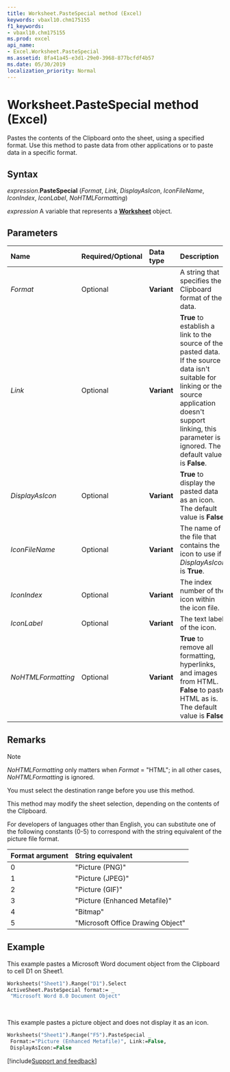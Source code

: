 ```yaml
---
title: Worksheet.PasteSpecial method (Excel)
keywords: vbaxl10.chm175155
f1_keywords:
- vbaxl10.chm175155
ms.prod: excel
api_name:
- Excel.Worksheet.PasteSpecial
ms.assetid: 8fa41a45-e3d1-29e0-3968-877bcfdf4b57
ms.date: 05/30/2019
localization_priority: Normal
---
```


# Worksheet.PasteSpecial method (Excel)

Pastes the contents of the Clipboard onto the sheet, using a specified format. Use this method to paste data from other applications or to paste data in a specific format.


## Syntax

_expression_.**PasteSpecial** (_Format_, _Link_, _DisplayAsIcon_, _IconFileName_, _IconIndex_, _IconLabel_, _NoHTMLFormatting_)

_expression_ A variable that represents a **[Worksheet](Excel.Worksheet.md)** object.

## Parameters

|Name|Required/Optional|Data type|Description|
|:-----|:-----|:-----|:-----|
| _Format_|Optional| **Variant**|A string that specifies the Clipboard format of the data.|
| _Link_|Optional| **Variant**| **True** to establish a link to the source of the pasted data. If the source data isn't suitable for linking or the source application doesn't support linking, this parameter is ignored. The default value is **False**.|
| _DisplayAsIcon_|Optional| **Variant**| **True** to display the pasted data as an icon. The default value is **False**.|
| _IconFileName_|Optional| **Variant**|The name of the file that contains the icon to use if _DisplayAsIcon_ is **True**.|
| _IconIndex_|Optional| **Variant**|The index number of the icon within the icon file.|
| _IconLabel_|Optional| **Variant**|The text label of the icon.|
| _NoHTMLFormatting_|Optional| **Variant**| **True** to remove all formatting, hyperlinks, and images from HTML. **False** to paste HTML as is. The default value is **False**.|

## Remarks

> [!NOTE] 
> _NoHTMLFormatting_ only matters when _Format_ = "HTML"; in all other cases, _NoHTMLFormatting_ is ignored.

You must select the destination range before you use this method.

This method may modify the sheet selection, depending on the contents of the Clipboard.

For developers of languages other than English, you can substitute one of the following constants (0-5) to correspond with the string equivalent of the picture file format.

|Format argument|String equivalent|
|:-----|:-----|
|0|"Picture (PNG)"|
|1|"Picture (JPEG)"|
|2|"Picture (GIF)"|
|3|"Picture (Enhanced Metafile)"|
|4|"Bitmap"|
|5|"Microsoft Office Drawing Object"|

## Example

This example pastes a Microsoft Word document object from the Clipboard to cell D1 on Sheet1.

```vb
Worksheets("Sheet1").Range("D1").Select 
ActiveSheet.PasteSpecial format:= _ 
 "Microsoft Word 8.0 Document Object"
```

<br/>

This example pastes a picture object and does not display it as an icon.

```vb
Worksheets("Sheet1").Range("F5").PasteSpecial _ 
 Format:="Picture (Enhanced Metafile)", Link:=False,
 DisplayAsIcon:=False 

```


[!include[Support and feedback](~/includes/feedback-boilerplate.md)]
